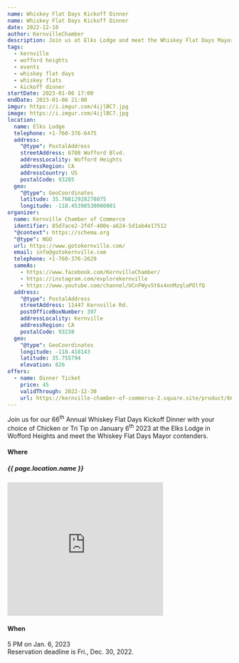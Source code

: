 ```yaml
---
name: Whiskey Flat Days Kickoff Dinner
name: Whiskey Flat Days Kickoff Dinner
date: 2022-12-10
author: KernvilleChamber
description: Join us at Elks Lodge and meet the Whiskey Flat Days Mayor contenders
tags:
  - kernville
  - wofford heights
  - events
  - whiskey flat days
  - whiskey flats
  - kickoff dinner
startDate: 2023-01-06 17:00
endDate: 2023-01-06 21:00
imgur: https://i.imgur.com/4ijlBC7.jpg
image: https://i.imgur.com/4ijlBC7.jpg
location:
  name: Elks Lodge
  telephone: +1-760-376-6475
  address:
    "@type": PostalAddress
    streetAddress: 6708 Wofford Blvd.
    addressLocality: Wofford Heights
    addressRegion: CA
    addressCountry: US
    postalCode: 93285
  geo:
    "@type": GeoCoordinates
    latitude: 35.70812928278075
    longitude: -118.45398530000001
organizer:
  name: Kernville Chamber of Commerce
  identifier: 85d7ace2-2fdf-400e-a624-5d1ab4e17512
  "@context": https://schema.org
  "@type": NGO
  url: https://www.gotokernville.com/
  email: info@gotokernville.com
  telephone: +1-760-376-2629
  sameAs:
    - https://www.facebook.com/KernvilleChamber/
    - https://instagram.com/explorekernville
    - https://www.youtube.com/channel/UCnFWyv5t6x4nnMzqlaPOlfQ
  address:
    "@type": PostalAddress
    streetAddress: 11447 Kernville Rd.
    postOfficeBoxNumber: 397
    addressLocality: Kernville
    addressRegion: CA
    postalCode: 93238
  geo:
    "@type": GeoCoordinates
    longitude: -118.418143
    latitude: 35.755794
    elevation: 826
offers:
  - name: Dinner Ticket
    price: 45
    validThrough: 2022-12-30
    url: https://kernville-chamber-of-commerce-2.square.site/product/66th-annual-whiskey-flat-days-kickoff-dinner/54?cs=true&cst=custom
---
```

Join us for our 66<sup>th</sup> Annual Whiskey Flat Days Kickoff Dinner with your choice of
Chicken or Tri Tip on January 6<sup>th</sup> 2023 at the Elks Lodge in Wofford
Heights and meet the Whiskey Flat Days Mayor contenders.

<div class="flex row wrap space-evenly">

<div class="center card shadow inline-block">
<h4>Where</h4>
<h5>{{ page.location.name }}</h5>
<iframe referrerpolicy="no-referrer" sandbox="allow-scripts" src="https://maps.kernvalley.us/embed?markers=towns%7Cbusinesses#b56155ea-ddfe-40ea-99b0-4e64c87f86f0" width="350" height="300" frameborder="0"></iframe>
</div>

<div class="center card shadow inline-block">
<h4>When</h4>
<date datetime="2023-01-06T17:00">5 PM on Jan. 6, 2023</date>
<div>

</div>
Reservation deadline is <date datetime="2022-12-30">Fri., Dec. 30, 2022</date>.

